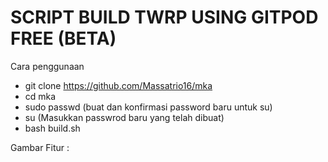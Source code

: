 # SCRIPT BUILD TWRP USING GITPOD FREE (BETA)

Cara penggunaan
- git clone https://github.com/Massatrio16/mka
- cd mka
- sudo passwd (buat dan konfirmasi password baru untuk su)
- su (Masukkan passwrod baru yang telah dibuat)
- bash build.sh



Gambar Fitur :


